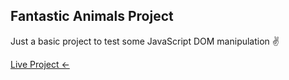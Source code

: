 ## Fantastic Animals Project

Just a basic project to test some JavaScript DOM manipulation :v: <br>

[Live Project <-](https://itsguim.github.io/fantastic-animals/)
